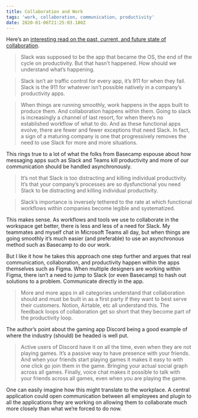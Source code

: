 ```yaml
---
title: Collaboration and Work
tags: 'work, collaboration, communication, productivity'
date: 2020-01-06T21:25:03.180Z
---
```

Here’s an [interesting read on the past, current, and future state of collaboration](https://kwokchain.com/2019/08/16/the-arc-of-collaboration/).﻿

> Slack was supposed to be the app that became the OS, the end of the cycle on productivity. But that hasn’t happened. How should we understand what’s happening.﻿

> Slack isn’t air traffic control for every app, it’s 911 for when they fail. Slack is the 911 for whatever isn’t possible natively in a company’s productivity apps.﻿

> When things are running smoothly, work happens in the apps built to produce them. And collaboration happens within them. Going to slack is increasingly a channel of last resort, for when there’s no established workflow of what to do. And as these functional apps evolve, there are fewer and fewer exceptions that need Slack. In fact, a sign of a maturing company is one that progressively removes the need to use Slack for more and more situations.﻿

This rings true to a lot of what the folks from Basecamp espouse about how messaging apps such as Slack and Teams kill productivity and more of our communication should be handled asynchronously.﻿

> It’s not that Slack is too distracting and killing individual productivity. It’s that your company’s processes are so dysfunctional you need Slack to be distracting and killing individual productivity.﻿

> Slack’s importance is inversely tethered to the rate at which functional workflows within companies become legible and systematized.﻿

This makes sense. As workflows and tools we use to collaborate in the workspace get better, there is less and less of a need for Slack. My teammates and myself chat in Microsoft Teams all day, but when things are going smoothly it’s much easier (and preferable) to use an asynchronous method such as Basecamp to do our work.﻿

But I like it how he takes this approach one step further and argues that real communication, collaboration, and productivity happen within the apps themselves such as Figma. When multiple designers are working within Figma, there isn’t a need to jump to Slack (or even Basecamp) to hash out solutions to a problem. Communicate directly in the app.﻿

> More and more apps in all categories understand that collaboration should and must be built in as a first party if they want to best serve their customers. Notion, Airtable, etc all understand this. The feedback loops of collaboration get so short that they become part of the productivity loop.﻿

The author’s point about the gaming app Discord being a good example of where the industry (should) be headed is well put.﻿

> Active users of Discord have it on all the time, even when they are not playing games. It’s a passive way to have presence with your friends. And when your friends start playing games it makes it easy to with one click go join them in the game. Bringing your actual social graph across all games. Finally, voice chat makes it possible to talk with your friends across all games, even when you are playing the game.﻿

One can easily imagine how this might translate to the workplace. A central application could open communication between all employees and plugin to all the applications they are working on allowing them to collaborate much more closely than what we’re forced to do now.﻿
